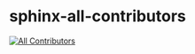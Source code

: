 # sphinx-all-contributors

[![All Contributors](https://img.shields.io/github/all-contributors/tkoyama010/sphinx-all-contributors?color=ee8449)](https://sphinx-all-contributors.readthedocs.io/en/latest/reference/about.html#contributors)
